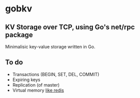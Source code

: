 # gobkv
## KV Storage over TCP, using Go's net/rpc package
Minimalisic key-value storage written in Go.

## To do
- Transactions (BEGIN, SET, DEL, COMMIT)
- Expiring keys
- Replication (of master)
- Virtual memory [like redis](https://redis.io/topics/virtual-memory)
